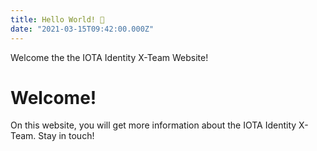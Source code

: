 ```yaml
---
title: Hello World! 👋
date: "2021-03-15T09:42:00.000Z"
---
```


Welcome the the IOTA Identity X-Team Website!


<!-- more -->

# Welcome!

On this website, you will get more information about the IOTA Identity X-Team. Stay in touch!
